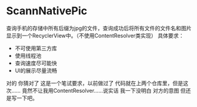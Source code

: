 # ScannNativePic
查询手机的存储中所有后缀为jpg的文件，查询成功后将所有文件的文件名和图片显示到一个RecyclerView中。（不使用ContentResolver类实现）    具体要求：
* 不可使用第三方库    
* 使用线程池   
* 查询速度尽可能快    
* UI的展示尽量流畅

对的 你猜对了  这是一个笔试要求，以前做过了 代码就在上两个仓库里，但是这次……  竟然不让我用ContentResolver……说实话  我一下没明白  对方的意图   但还是写一下吧。
